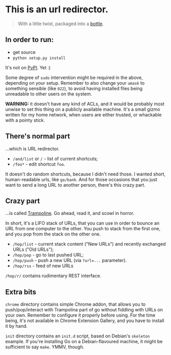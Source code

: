 # This is an url redirector.
>With a little twist, packaged into a [bottle](http://bottlepy.org).

## In order to run:
* get source
* `python setup.py install`

It's not on [PyPI](http://pypi.python.org/pypi). Yet :)

Some degree of `sudo` intervention might be required in the above, depending on
your setup. Remember to also change your `umask` to something sensible (like
`022`), to avoid having installed files being unreadable to other users on the
system.

**WARNING:** it doesn't have any kind of ACLs, and it would be probably most
unwise to set this thing on a publicly available machine. It's a small gizmo
written for my home network, when users are either trusted, or whackable with
a pointy stick.

## There's normal part
...which is URL redirector.

* `/and/list` or `/` - list of current shortcuts;
* `/foo*` - edit shortcut `foo`.

It doesn't do random shortcuts, because I didn't need those. I wanted short,
human-readable urls, like `go/bank`. And for those occasions that you just want
to send a long URL to another person, there's this crazy part.

## Crazy part
...is called
[Trampoline](http://swissarmyhammer.wordpress.com/2009/05/17/sproing/). Go
ahead, read it, and scowl in horror.

In short, it's a LIFO stack of URLs, that
you can use in order to bounce an URL from one computer to the other. You push
to stack from the first one, and you pop from the stack on the other one.

* `/hop/list` - current stack content ("New URLs") and recently exchanged URLs ("Old URLs");
* `/hop/pop` - go to last pushed URL;
* `/hop/push` - push a new URL (via `?url=...` parameter).
* `/hop/rss` - feed of new URLs

`/hop/r/` contains rudimentary REST interface.

## Extra bits
`chrome` directory contains simple Chrome addon, that allows you to
push/pop/interact with Trampolina part of go without fiddling with URLs on your
own. Remember to configure it properly before using. For the time being, it's
not available in Chrome Extension Gallery, and you have to install it by hand.

`init` directory contains an `init.d` script, based on Debian's `skeleton`
example. If you're installing Go on a Debian-flavoured machine, it might be
sufficient to say `make`. YMMV, though.
